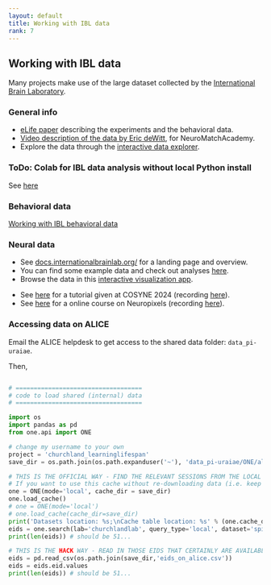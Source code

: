 ```yaml
---
layout: default
title: Working with IBL data
rank: 7
---
```

## Working with IBL data

Many projects make use of the large dataset collected by the [International Brain Laboratory](https://www.internationalbrainlab.com/).

### General info
* [eLife paper](https://elifesciences.org/articles/63711) describing the experiments and the behavioral data.
* [Video description of the data by Eric deWitt](https://www.youtube.com/watch?v=NofrFH8FRZU), for NeuroMatchAcademy.
* Explore the data through the [interactive data explorer](https://viz.internationalbrainlab.org/).

### ToDo: Colab for IBL data analysis without local Python install
See [here](https://medium.com/@nogamudrik_96888/how-to-access-dandis-dandisets-for-your-neural-data-project-64a643760d2b)

### Behavioral data
[Working with IBL behavioral data](https://int-brain-lab.github.io/iblenv/notebooks_external/loading_trials_data.html)

### Neural data
* See [docs.internationalbrainlab.org/](https://int-brain-lab.github.io/iblenv/public_docs/public_introduction.html) for a landing page and overview.
* You can find some example data and check out analyses [here](https://int-brain-lab.github.io/iblenv/notebooks_external/data_release_repro_ephys.html).
* Browse the data in this [interactive visualization app](https://viz.internationalbrainlab.org/app).
- See [here](https://docs.google.com/presentation/d/1hH-iv7721-5mnPSmqlSuZRyMTOVWQizjC0mymWX1z5U/edit#slide=id.g2b37c37de99_0_61) for a tutorial given at COSYNE 2024 (recording [here](https://www.youtube.com/watch?v=NskZZ2dKeP8)).
- See [here](https://www.ucl.ac.uk/neuropixels/training/2024-neuropixels-course) for a online course on Neuropixels (recording [here](https://www.youtube.com/playlist?list=PLfhWmWntvjl7SYCcrM5Qy1RFIiIIO6MK-)).
### Accessing data on ALICE
Email the ALICE helpdesk to get access to the shared data folder: `data_pi-uraiae`. 

Then,

```python

# ===================================
# code to load shared (internal) data
# ===================================

import os
import pandas as pd
from one.api import ONE

# change my username to your own
project = 'churchland_learninglifespan'
save_dir = os.path.join(os.path.expanduser('~'), 'data_pi-uraiae/ONE/alyx.internationalbrainlab.org/', project)

# THIS IS THE OFFICIAL WAY - FIND THE RELEVANT SESSIONS FROM THE LOCAL CACHE
# If you want to use this cache without re-downloading data (i.e. keep the download cache the same as the main IBL Alyx), you can use the tags system.
one = ONE(mode='local', cache_dir = save_dir)
one.load_cache()
# one = ONE(mode='local')
# one.load_cache(cache_dir=save_dir)
print('Datasets location: %s;\nCache table location: %s' % (one.cache_dir, save_dir))
eids = one.search(lab='churchlandlab', query_type='local', dataset='spikes.times')
print(len(eids)) # should be 51...

# THIS IS THE HACK WAY - READ IN THOSE EIDS THAT CERTAINLY ARE AVAILABLE LOCALLY
eids = pd.read_csv(os.path.join(save_dir,'eids_on_alice.csv'))
eids = eids.eid.values
print(len(eids)) # should be 51...

```
